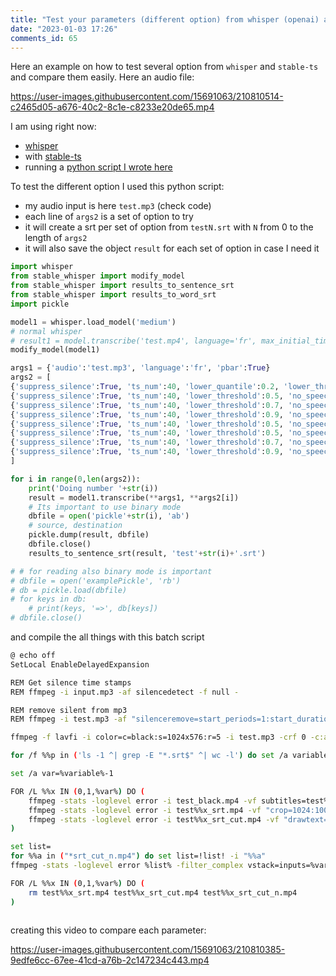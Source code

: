 ```yaml
--- 
title: "Test your parameters (different option) from whisper (openai) and stable-ts" 
date: "2023-01-03 17:26" 
comments_id: 65 
--- 
```


Here an example on how to test several option from `whisper` and `stable-ts` and compare them easily.
Here an audio file:



https://user-images.githubusercontent.com/15691063/210810514-c2465d05-a676-40c2-8c1e-c8233e20de65.mp4



I am using right now:

- [whisper](https://github.com/openai/whisper)
- with [stable-ts](https://github.com/jianfch/stable-ts)
- running a [python script I wrote here](/files/Python/whisper_stable-ts_dorian.py)

To test the different option I used this python script:

- my audio input is here `test.mp3` (check code)
- each line of `args2` is a set of option to try
- it will create a srt per set of option from `testN.srt` with `N` from 0 to the length of `args2`
- it will also save the object `result` for each set of option in case I need it

```py
import whisper 
from stable_whisper import modify_model
from stable_whisper import results_to_sentence_srt
from stable_whisper import results_to_word_srt
import pickle

model1 = whisper.load_model('medium')
# normal whisper
# result1 = model.transcribe('test.mp4', language='fr', max_initial_timestamp=None)
modify_model(model1)

args1 = {'audio':'test.mp3', 'language':'fr', 'pbar':True}
args2 = [
{'suppress_silence':True, 'ts_num':40, 'lower_quantile':0.2, 'lower_threshold':0.3},
{'suppress_silence':True, 'ts_num':40, 'lower_threshold':0.5, 'no_speech_threshold':0.1},
{'suppress_silence':True, 'ts_num':40, 'lower_threshold':0.7, 'no_speech_threshold':0.1},
{'suppress_silence':True, 'ts_num':40, 'lower_threshold':0.9, 'no_speech_threshold':0.3},
{'suppress_silence':True, 'ts_num':40, 'lower_threshold':0.5, 'no_speech_threshold':0.6},
{'suppress_silence':True, 'ts_num':40, 'lower_threshold':0.5, 'no_speech_threshold':0.5},
{'suppress_silence':True, 'ts_num':40, 'lower_threshold':0.7, 'no_speech_threshold':0.5},
{'suppress_silence':True, 'ts_num':40, 'lower_threshold':0.9, 'no_speech_threshold':0.5},
]

for i in range(0,len(args2)):
    print('Doing number '+str(i))
    result = model1.transcribe(**args1, **args2[i])
    # Its important to use binary mode
    dbfile = open('pickle'+str(i), 'ab')
    # source, destination
    pickle.dump(result, dbfile)                     
    dbfile.close()
    results_to_sentence_srt(result, 'test'+str(i)+'.srt')                                  

# # for reading also binary mode is important
# dbfile = open('examplePickle', 'rb')     
# db = pickle.load(dbfile)
# for keys in db:
    # print(keys, '=>', db[keys])
# dbfile.close()
```

and compile the all things with this batch script

```sh
@ echo off
SetLocal EnableDelayedExpansion

REM Get silence time stamps
REM ffmpeg -i input.mp3 -af silencedetect -f null -

REM remove silent from mp3
REM ffmpeg -i test.mp3 -af "silenceremove=start_periods=1:start_duration=1:start_threshold=-60dB:detection=peak,aformat=dblp,areverse,silenceremove=start_periods=1:start_duration=1:start_threshold=-60dB:detection=peak,aformat=dblp,areverse" test2.mp3

ffmpeg -f lavfi -i color=c=black:s=1024x576:r=5 -i test.mp3 -crf 0 -c:a copy -shortest -y test_black.mp4

for /f %%p in ('ls -1 ^| grep -E "*.srt$" ^| wc -l') do set /a variable=%%p

set /a var=%variable%-1

FOR /L %%x IN (0,1,%var%) DO (
	ffmpeg -stats -loglevel error -i test_black.mp4 -vf subtitles=test%%x.srt -y test%%x_srt.mp4
	ffmpeg -stats -loglevel error -i test%%x_srt.mp4 -vf "crop=1024:100:0:500" -c:v libx264 -c:a copy -y test%%x_srt_cut.mp4
	ffmpeg -stats -loglevel error -i test%%x_srt_cut.mp4 -vf "drawtext=text='%%x': fontcolor=white: fontfile='Arial': fontsize=15: box=1: boxcolor=Black@0.5:boxborderw=10: x=0.05*w: y=0.5*h: enable='between(t,0,500)'" -y test%%x_srt_cut_n.mp4
)

set list=
for %%a in ("*srt_cut_n.mp4") do set list=!list! -i "%%a"
ffmpeg -stats -loglevel error %list% -filter_complex vstack=inputs=%variable% -y all.mp4

FOR /L %%x IN (0,1,%var%) DO (
	rm test%%x_srt.mp4 test%%x_srt_cut.mp4 test%%x_srt_cut_n.mp4
)
	
```

creating this video to compare each parameter:

https://user-images.githubusercontent.com/15691063/210810385-9edfe6cc-67ee-41cd-a76b-2c147234c443.mp4




